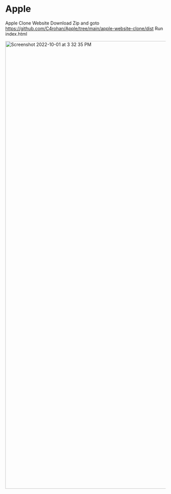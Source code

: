 # Apple
Apple Clone Website
Download Zip and goto
https://github.com/C4rohan/Apple/tree/main/apple-website-clone/dist
Run index.html

<img width="1402" alt="Screenshot 2022-10-01 at 3 32 35 PM" src="https://user-images.githubusercontent.com/62870990/193425394-361bda86-84de-4869-a614-f8dfd14441de.png">
